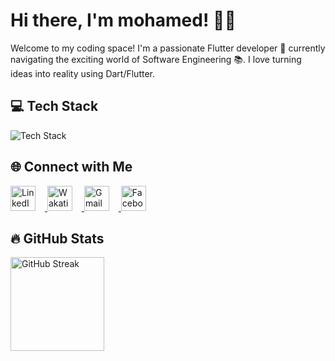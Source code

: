 <!-- Hey there! Welcome to my GitHub profile 👋 -->

# Hi there, I'm mohamed! 👨‍💻

Welcome to my coding space! I'm a passionate Flutter developer 🚀 currently navigating the exciting world of Software Engineering 📚. I love turning ideas into reality using Dart/Flutter.

## 💻 Tech Stack

<p align="left">
  <img src="https://skillicons.dev/icons?i=dart,flutter,vscode,androidstudio,github&theme=dark" alt="Tech Stack" />
</p>

## 🌐 Connect with Me

<p align="left">
  <a href="https://www.linkedin.com/in/mohamedragab74/" target="_blank">
    <img src="https://raw.githubusercontent.com/maurodesouza/profile-readme-generator/master/src/assets/icons/social/linkedin/default.svg" width="40" height="40" alt="LinkedIn" style="margin-right: 15px;" />
  </a>
  <a href="https://wakatime.com/@mohamedragab" target="_blank">
    <img src="https://wakatime.com/static/img/wakatime.svg" width="40" height="40" alt="Wakatime" style="margin-right: 15px;" />
  </a>
  <a href="mailto:mr341349@gmail.com" target="_blank">
    <img src="https://upload.wikimedia.org/wikipedia/commons/7/7e/Gmail_icon_%282020%29.svg" width="40" height="40" alt="Gmail" style="margin-right: 15px;" />
  </a>
  <a href="https://www.facebook.com/profile.php?id=100051168195336" target="_blank">
    <img src="https://raw.githubusercontent.com/maurodesouza/profile-readme-generator/master/src/assets/icons/social/facebook/default.svg" width="40" height="40" alt="Facebook" style="margin-right: 15px;" />
  </a>
</p>

## 🔥 GitHub Stats

<p align="left">
  <img src="https://github-readme-streak-stats.herokuapp.com/?user=m7mdragab74&theme=tokyonight&hide_border=true" height="150" alt="GitHub Streak" />
</p>


